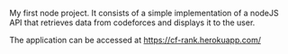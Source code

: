 My first node project.
It consists of a simple implementation of a nodeJS API that retrieves data from codeforces and displays it to the user. 

The application can be accessed at https://cf-rank.herokuapp.com/